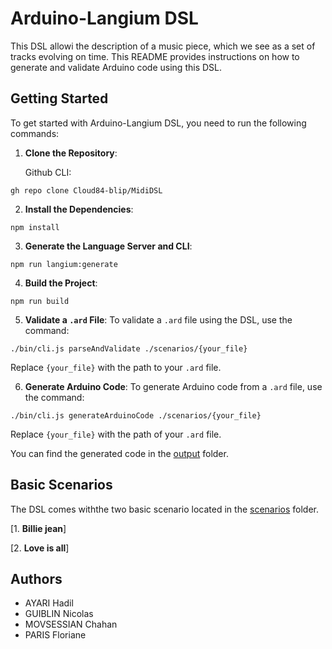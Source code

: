 # Arduino-Langium DSL

This DSL allowi the description of a music piece, which we see as a set of tracks evolving on time.
This README provides instructions on how to generate and validate Arduino code using this DSL.

## Getting Started

To get started with Arduino-Langium DSL, you need to run the following commands:

1. **Clone the Repository**:

    Github CLI:
```
gh repo clone Cloud84-blip/MidiDSL
````

2. **Install the Dependencies**:

```
npm install
```

3. **Generate the Language Server and CLI**: 

```
npm run langium:generate
```

4. **Build the Project**:

```
npm run build
```

5. **Validate a `.ard` File**:
To validate a `.ard` file using the DSL, use the command:

```
./bin/cli.js parseAndValidate ./scenarios/{your_file}
```

Replace `{your_file}` with the path to your `.ard` file.

6. **Generate Arduino Code**:
To generate Arduino code from a `.ard` file, use the command:

```
./bin/cli.js generateArduinoCode ./scenarios/{your_file}
```

Replace `{your_file}` with the path of your `.ard` file.

You can find the generated code in the [output](./output) folder.

## Basic Scenarios

The DSL comes withthe two basic scenario located in the [scenarios](./scenarios) folder.

[1. **Billie jean**]

[2. **Love is all**]  
  

## Authors

- AYARI Hadil 
- GUIBLIN Nicolas 
- MOVSESSIAN Chahan 
- PARIS Floriane 

